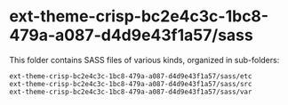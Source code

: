 # ext-theme-crisp-bc2e4c3c-1bc8-479a-a087-d4d9e43f1a57/sass

This folder contains SASS files of various kinds, organized in sub-folders:

    ext-theme-crisp-bc2e4c3c-1bc8-479a-a087-d4d9e43f1a57/sass/etc
    ext-theme-crisp-bc2e4c3c-1bc8-479a-a087-d4d9e43f1a57/sass/src
    ext-theme-crisp-bc2e4c3c-1bc8-479a-a087-d4d9e43f1a57/sass/var
